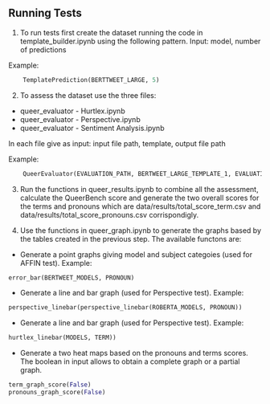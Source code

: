 
## Running Tests

1. To run tests first create the dataset running the code in template_builder.ipynb using the following pattern.
Input: model, number of predictions

Example: 
```python
    TemplatePrediction(BERTTWEET_LARGE, 5)
```
2. To assess the dataset use the three files: 
- queer_evaluator - Hurtlex.ipynb
- queer_evaluator - Perspective.ipynb
- queer_evaluator - Sentiment Analysis.ipynb

In each file give as input: input file path, template, output file path

Example:
```python
    QueerEvaluator(EVALUATION_PATH, BERTWEET_LARGE_TEMPLATE_1, EVALUATION_PATH)
```
3. Run the functions in queer_results.ipynb to combine all the assessment, calculate the QueerBench score and generate the two overall scores for the terms and pronouns which are data/results/total_score_term.csv and data/results/total_score_pronouns.csv corrispondigly.

4. Use the functions in queer_graph.ipynb to generate the graphs based by the tables created in the previous step. The available functons are:
- Generate a point graphs giving model and subject categoies (used for AFFIN test). 
Example:
```python
error_bar(BERTWEET_MODELS, PRONOUN)
```
- Generate a line and bar graph (used for Perspective test). 
Example:
```python
perspective_linebar(perspective_linebar(ROBERTA_MODELS, PRONOUN))
```
- Generate a line and bar graph (used for Perspective test). 
Example:
```python
hurtlex_linebar(MODELS, TERM))
```
- Generate a two heat maps based on the pronouns and terms scores. The boolean in input allows to obtain a complete graph or a partial graph.
```python
term_graph_score(False)
pronouns_graph_score(False)
```

